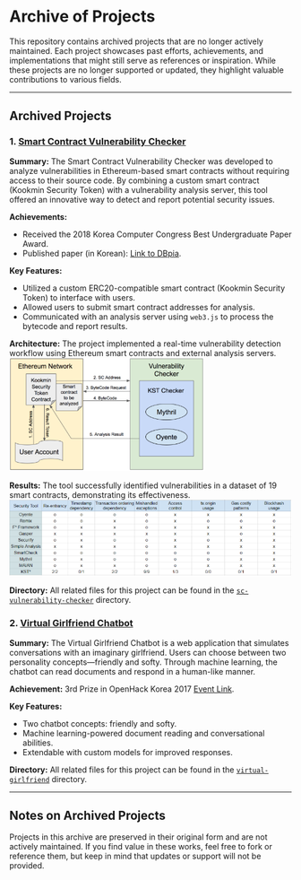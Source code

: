 # Archive of Projects

This repository contains archived projects that are no longer actively maintained. Each project showcases past efforts, achievements, and implementations that might still serve as references or inspiration. While these projects are no longer supported or updated, they highlight valuable contributions to various fields.

---

## Archived Projects

### 1. [Smart Contract Vulnerability Checker](sc-vulnerability-checker/)

**Summary:** The Smart Contract Vulnerability Checker was developed to analyze vulnerabilities in Ethereum-based smart contracts without requiring access to their source code. By combining a custom smart contract (Kookmin Security Token) with a vulnerability analysis server, this tool offered an innovative way to detect and report potential security issues.

**Achievements:**  
- Received the 2018 Korea Computer Congress Best Undergraduate Paper Award.  
- Published paper (in Korean): [Link to DBpia](http://www.dbpia.co.kr/Journal/ArticleDetail/NODE07503549).

**Key Features:**  
- Utilized a custom ERC20-compatible smart contract (Kookmin Security Token) to interface with users.  
- Allowed users to submit smart contract addresses for analysis.  
- Communicated with an analysis server using `web3.js` to process the bytecode and report results.  

**Architecture:** The project implemented a real-time vulnerability detection workflow using Ethereum smart contracts and external analysis servers.  
![Architecture](https://github.com/codingsoo/Archive/blob/main/sc-vulnerability-checker/architecture.PNG)

**Results:** The tool successfully identified vulnerabilities in a dataset of 19 smart contracts, demonstrating its effectiveness.  
![Results](https://github.com/codingsoo/Archive/blob/main/sc-vulnerability-checker/result.PNG)

**Directory:** All related files for this project can be found in the [`sc-vulnerability-checker`](sc-vulnerability-checker/) directory.

### 2. [Virtual Girlfriend Chatbot](virtual-girlfriend/)

**Summary:** The Virtual Girlfriend Chatbot is a web application that simulates conversations with an imaginary girlfriend. Users can choose between two personality concepts—friendly and softy. Through machine learning, the chatbot can read documents and respond in a human-like manner.

**Achievement:** 3rd Prize in OpenHack Korea 2017 [Event Link](https://sigoss.github.io/hackathon2017/index.html).

**Key Features:**  
- Two chatbot concepts: friendly and softy.  
- Machine learning-powered document reading and conversational abilities.  
- Extendable with custom models for improved responses.

**Directory:** All related files for this project can be found in the [`virtual-girlfriend`](virtual-girlfriend/) directory.

---

## Notes on Archived Projects

Projects in this archive are preserved in their original form and are not actively maintained. If you find value in these works, feel free to fork or reference them, but keep in mind that updates or support will not be provided.
